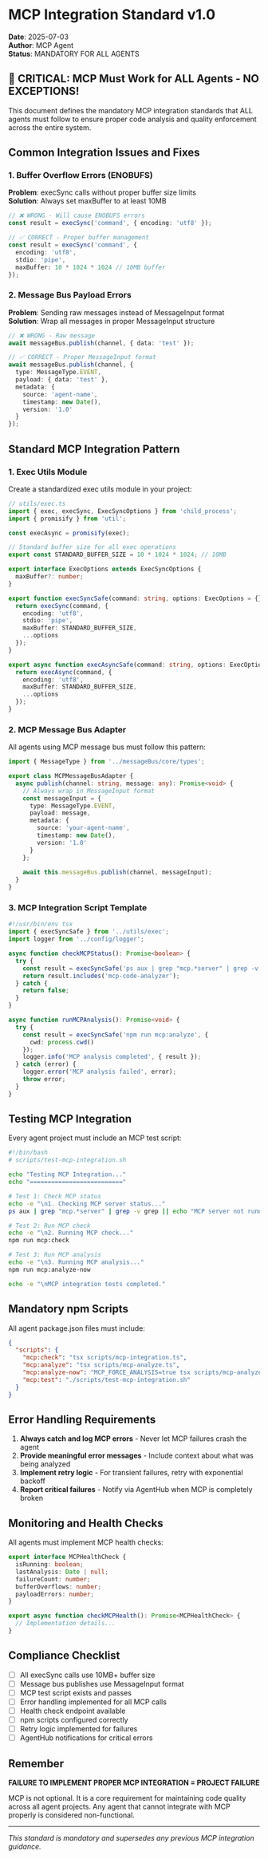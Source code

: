 # MCP Integration Standard v1.0

**Date**: 2025-07-03  
**Author**: MCP Agent  
**Status**: MANDATORY FOR ALL AGENTS

## 🚨 CRITICAL: MCP Must Work for ALL Agents - NO EXCEPTIONS!

This document defines the mandatory MCP integration standards that ALL agents must follow to ensure proper code analysis and quality enforcement across the entire system.

## Common Integration Issues and Fixes

### 1. Buffer Overflow Errors (ENOBUFS)

**Problem**: execSync calls without proper buffer size limits  
**Solution**: Always set maxBuffer to at least 10MB

```typescript
// ❌ WRONG - Will cause ENOBUFS errors
const result = execSync('command', { encoding: 'utf8' });

// ✅ CORRECT - Proper buffer management
const result = execSync('command', { 
  encoding: 'utf8',
  stdio: 'pipe',
  maxBuffer: 10 * 1024 * 1024 // 10MB buffer
});
```

### 2. Message Bus Payload Errors

**Problem**: Sending raw messages instead of MessageInput format  
**Solution**: Wrap all messages in proper MessageInput structure

```typescript
// ❌ WRONG - Raw message
await messageBus.publish(channel, { data: 'test' });

// ✅ CORRECT - Proper MessageInput format
await messageBus.publish(channel, {
  type: MessageType.EVENT,
  payload: { data: 'test' },
  metadata: {
    source: 'agent-name',
    timestamp: new Date(),
    version: '1.0'
  }
});
```

## Standard MCP Integration Pattern

### 1. Exec Utils Module

Create a standardized exec utils module in your project:

```typescript
// utils/exec.ts
import { exec, execSync, ExecSyncOptions } from 'child_process';
import { promisify } from 'util';

const execAsync = promisify(exec);

// Standard buffer size for all exec operations
export const STANDARD_BUFFER_SIZE = 10 * 1024 * 1024; // 10MB

export interface ExecOptions extends ExecSyncOptions {
  maxBuffer?: number;
}

export function execSyncSafe(command: string, options: ExecOptions = {}) {
  return execSync(command, {
    encoding: 'utf8',
    stdio: 'pipe',
    maxBuffer: STANDARD_BUFFER_SIZE,
    ...options
  });
}

export async function execAsyncSafe(command: string, options: ExecOptions = {}) {
  return execAsync(command, {
    encoding: 'utf8',
    maxBuffer: STANDARD_BUFFER_SIZE,
    ...options
  });
}
```

### 2. MCP Message Bus Adapter

All agents using MCP message bus must follow this pattern:

```typescript
import { MessageType } from '../messageBus/core/types';

export class MCPMessageBusAdapter {
  async publish(channel: string, message: any): Promise<void> {
    // Always wrap in MessageInput format
    const messageInput = {
      type: MessageType.EVENT,
      payload: message,
      metadata: {
        source: 'your-agent-name',
        timestamp: new Date(),
        version: '1.0'
      }
    };
    
    await this.messageBus.publish(channel, messageInput);
  }
}
```

### 3. MCP Integration Script Template

```typescript
#!/usr/bin/env tsx
import { execSyncSafe } from '../utils/exec';
import logger from '../config/logger';

async function checkMCPStatus(): Promise<boolean> {
  try {
    const result = execSyncSafe('ps aux | grep "mcp.*server" | grep -v grep');
    return result.includes('mcp-code-analyzer');
  } catch {
    return false;
  }
}

async function runMCPAnalysis(): Promise<void> {
  try {
    const result = execSyncSafe('npm run mcp:analyze', {
      cwd: process.cwd()
    });
    logger.info('MCP analysis completed', { result });
  } catch (error) {
    logger.error('MCP analysis failed', error);
    throw error;
  }
}
```

## Testing MCP Integration

Every agent project must include an MCP test script:

```bash
#!/bin/bash
# scripts/test-mcp-integration.sh

echo "Testing MCP Integration..."
echo "=========================="

# Test 1: Check MCP status
echo -e "\n1. Checking MCP server status..."
ps aux | grep "mcp.*server" | grep -v grep || echo "MCP server not running"

# Test 2: Run MCP check
echo -e "\n2. Running MCP check..."
npm run mcp:check

# Test 3: Run MCP analysis
echo -e "\n3. Running MCP analysis..."
npm run mcp:analyze-now

echo -e "\nMCP integration tests completed."
```

## Mandatory npm Scripts

All agent package.json files must include:

```json
{
  "scripts": {
    "mcp:check": "tsx scripts/mcp-integration.ts",
    "mcp:analyze": "tsx scripts/mcp-analyze.ts",
    "mcp:analyze-now": "MCP_FORCE_ANALYSIS=true tsx scripts/mcp-analyze.ts",
    "mcp:test": "./scripts/test-mcp-integration.sh"
  }
}
```

## Error Handling Requirements

1. **Always catch and log MCP errors** - Never let MCP failures crash the agent
2. **Provide meaningful error messages** - Include context about what was being analyzed
3. **Implement retry logic** - For transient failures, retry with exponential backoff
4. **Report critical failures** - Notify via AgentHub when MCP is completely broken

## Monitoring and Health Checks

All agents must implement MCP health checks:

```typescript
export interface MCPHealthCheck {
  isRunning: boolean;
  lastAnalysis: Date | null;
  failureCount: number;
  bufferOverflows: number;
  payloadErrors: number;
}

export async function checkMCPHealth(): Promise<MCPHealthCheck> {
  // Implementation details...
}
```

## Compliance Checklist

- [ ] All execSync calls use 10MB+ buffer size
- [ ] Message bus publishes use MessageInput format
- [ ] MCP test script exists and passes
- [ ] Error handling implemented for all MCP calls
- [ ] Health check endpoint available
- [ ] npm scripts configured correctly
- [ ] Retry logic implemented for failures
- [ ] AgentHub notifications for critical errors

## Remember

**FAILURE TO IMPLEMENT PROPER MCP INTEGRATION = PROJECT FAILURE**

MCP is not optional. It is a core requirement for maintaining code quality across all agent projects. Any agent that cannot integrate with MCP properly is considered non-functional.

---
*This standard is mandatory and supersedes any previous MCP integration guidance.*